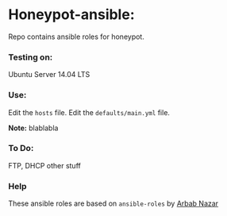 Honeypot-ansible:
================

Repo contains ansible roles for honeypot. 

### Testing on:

Ubuntu Server 14.04 LTS

### Use:

Edit the `hosts` file.
Edit the `defaults/main.yml` file.

**Note:** blablabla

### To Do:

FTP, DHCP other stuff 

### Help
These ansible roles are based on `ansible-roles` by [Arbab Nazar](https://github.com/arbabnazar)


